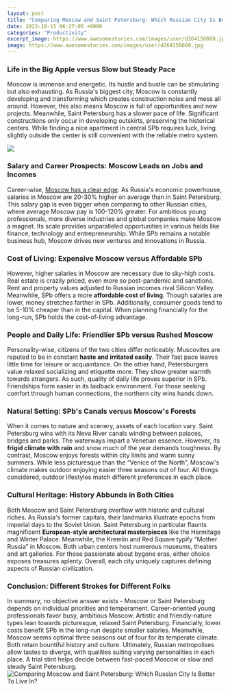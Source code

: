 ```yaml
---
layout: post
title: "Comparing Moscow and Saint Petersburg: Which Russian City Is Better To Live In?"
date: 2023-10-15 06:27:05 +0000
categories: "Productivity"
excerpt_image: https://www.awesomestories.com/images/user/d264156660.jpg
image: https://www.awesomestories.com/images/user/d264156660.jpg
---
```


### Life in the Big Apple versus Slow but Steady Pace
Moscow is immense and energetic. Its hustle and bustle can be stimulating but also exhausting. As Russia's biggest city, Moscow is constantly developing and transforming which creates construction noise and mess all around. However, this also means Moscow is full of opportunities and new projects. Meanwhile, Saint Petersburg has a slower pace of life. Significant constructions only occur in developing outskirts, preserving the historical centers. While finding a nice apartment in central SPb requires luck, living slightly outside the center is still convenient with the reliable metro system.  

![](https://maps-moscow-ru.com/img/1200/moscow-st-petersburg-map.jpg)
### Salary and Career Prospects: Moscow Leads on Jobs and Incomes
Career-wise, [Moscow has a clear edge](https://codeces.github.io/2024-01-08-hanse-ticaret-ligi-u0130ngiltere-yi-fethedecek-mi/). As Russia's economic powerhouse, salaries in Moscow are 20-30% higher on average than in Saint Petersburg. This salary gap is even bigger when comparing to other Russian cities, where average Moscow pay is 100-120% greater. For ambitious young professionals, more diverse industries and global companies make Moscow a magnet. Its scale provides unparalleled opportunities in various fields like finance, technology and entrepreneurship. While SPb remains a notable business hub, Moscow drives new ventures and innovations in Russia.
### Cost of Living: Expensive Moscow versus Affordable SPb  
However, higher salaries in Moscow are necessary due to sky-high costs. Real estate is crazily priced, even more so post-pandemic and sanctions. Rent and property values adjusted to Russian incomes rival Silicon Valley. Meanwhile, SPb offers a more **affordable cost of living**. Though salaries are lower, money stretches farther in SPb. Additionally, consumer goods tend to be 5-10% cheaper than in the capital. When planning financially for the long-run, SPb holds the cost-of-living advantage.
### People and Daily Life: Friendlier SPb versus Rushed Moscow
Personality-wise, citizens of the two cities differ noticeably. Muscovites are reputed to be in constant **haste and irritated easily**. Their fast pace leaves little time for leisure or acquaintance. On the other hand, Petersburgers value relaxed socializing and etiquette more. They show greater warmth towards strangers. As such, quality of daily life proves superior in SPb. Friendships form easier in its laidback environment. For those seeking comfort through human connections, the northern city wins hands down.  
### Natural Setting: SPb's Canals versus Moscow's Forests
When it comes to nature and scenery, assets of each location vary. Saint Petersburg wins with its Neva River canals winding between palaces, bridges and parks. The waterways impart a Venetian essence. However, its **frigid climate with rain** and snow much of the year demands toughness. By contrast, Moscow enjoys forests within city limits and warm sunny summers. While less picturesque than the “Venice of the North”, Moscow's climate makes outdoor enjoying easier three seasons out of four. All things considered, outdoor lifestyles match different preferences in each place.
### Cultural Heritage: History Abbunds in Both Cities  
Both Moscow and Saint Petersburg overflow with historic and cultural riches. As Russia's former capitals, their landmarks illustrate epochs from imperial days to the Soviet Union. Saint Petersburg in particular flaunts magnificent **European-style architectural masterpieces** like the Hermitage and Winter Palace. Meanwhile, the Kremlin and Red Square typify “Mother Russia” in Moscow. Both urban centers host numerous museums, theaters and art galleries. For those passionate about bygone eras, either choice exposes treasures aplenty. Overall, each city uniquely captures defining aspects of Russian civilization.
### Conclusion: Different Strokes for Different Folks
In summary, no objective answer exists - Moscow or Saint Petersburg depends on individual priorities and temperament. Career-oriented young professionals favor busy, ambitious Moscow. Artistic and friendly-nature types lean towards picturesque, relaxed Saint Petersburg. Financially, lower costs benefit SPb in the long-run despite smaller salaries. Meanwhile, Moscow seems optimal three seasons out of four for its temperate climate. Both retain bountiful history and culture. Ultimately, Russian metropolises allow tastes to diverge, with qualities suiting varying personalities in each place. A trial stint helps decide between fast-paced Moscow or slow and steady Saint Petersburg.
![Comparing Moscow and Saint Petersburg: Which Russian City Is Better To Live In?](https://www.awesomestories.com/images/user/d264156660.jpg)